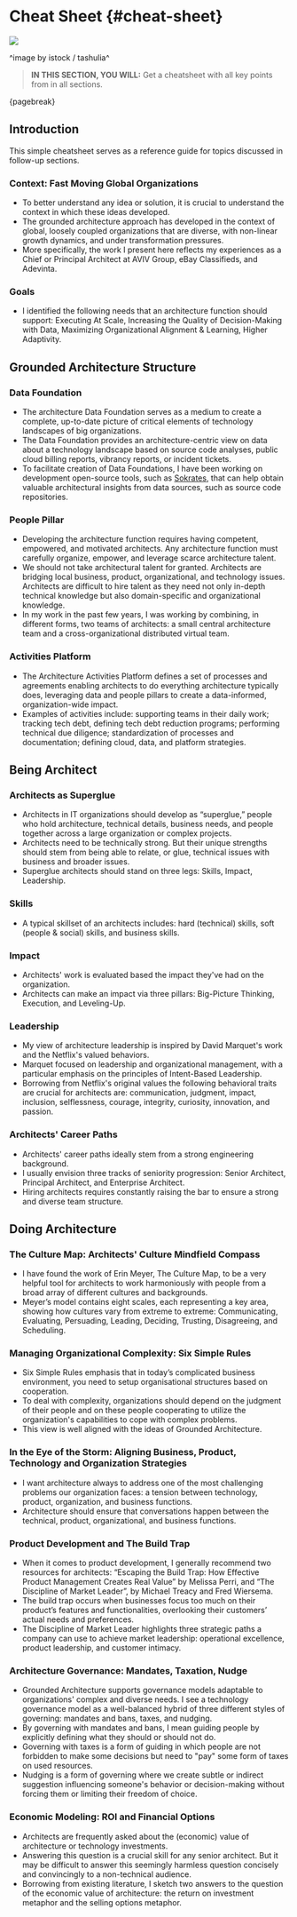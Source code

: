 

# Cheat Sheet {#cheat-sheet}

![](assets/images/arch/iStock-1182643171.jpg)

^image by istock / tashulia^

> **IN THIS SECTION, YOU WILL:** Get a cheatsheet with all key points from in all sections.

{pagebreak}


## Introduction

This simple cheatsheet serves as a reference guide for topics discussed in follow-up sections.
 
### Context: Fast Moving Global Organizations

* To better understand any idea or solution, it is crucial to understand the context in which these ideas developed. 
* The grounded architecture approach has developed in the context of global, loosely coupled organizations that are diverse, with non-linear growth dynamics, and under transformation pressures. 
* More specifically, the work I present here reflects my experiences as a Chief or Principal Architect at AVIV Group, eBay Classifieds, and Adevinta.

### Goals

* I identified the following needs that an architecture function should support: Executing At Scale, Increasing the Quality of Decision-Making with Data, Maximizing Organizational Alignment & Learning, Higher Adaptivity.

 
## Grounded Architecture Structure 

### Data Foundation

* The architecture Data Foundation serves as a medium to create a complete, up-to-date picture of critical elements of technology landscapes of big organizations. 
* The Data Foundation provides an architecture-centric view on data about a technology landscape based on source code analyses, public cloud billing reports, vibrancy reports, or incident tickets.
* To facilitate creation of Data Foundations, I have been working on development open-source tools, such as [Sokrates](https://sokrates.dev), that can help obtain valuable architectural insights from data sources, such as source code repositories.

### People Pillar
* Developing the architecture function requires having competent, empowered, and motivated architects. Any architecture function must carefully organize, empower,
    and leverage scarce architecture talent.
* We should not take architectural talent for granted. Architects are bridging local business, product, 
    organizational, and technology issues. Architects are difficult to hire talent as they need not only 
    in-depth technical knowledge but also domain-specific and organizational knowledge.
* In my work in the past few years, I was working by combining, in different forms, two teams of architects: a small 
    central architecture team and a cross-organizational distributed virtual team. 

### Activities Platform
* The Architecture Activities Platform defines a set of processes and agreements enabling architects to do everything architecture typically does, leveraging data and people pillars to create a data-informed, organization-wide impact.
* Examples of activities include: supporting teams in their daily work; tracking tech debt, defining tech debt reduction programs; performing technical due diligence; standardization of processes and documentation; defining cloud, data, and platform strategies.

## Being Architect

### Architects as Superglue

* Architects in IT organizations should develop as “superglue,” people who hold architecture, technical details, business needs, and people together across a large organization or complex projects.
* Architects need to be technically strong. But their unique strengths should stem from being able to relate, or glue, technical issues with business and broader issues.
* Superglue architects should stand on three legs: Skills, Impact, Leadership.

### Skills

* A typical skillset of an architects includes: hard (technical) skills, soft (people & social) skills, and business skills.

### Impact
* Architects' work is evaluated based the impact they've had on the organization. 
* Architects can make an impact via three pillars: Big-Picture Thinking, Execution, and Leveling-Up.

### Leadership
* My view of architecture leadership is inspired by David Marquet's work and the Netflix's valued behaviors.
* Marquet focused on leadership and organizational management, with a particular emphasis on the principles of Intent-Based Leadership.
* Borrowing from Netflix's original values the following behavioral traits are crucial for architects are: communication, judgment, impact, inclusion, selflessness, courage, integrity, curiosity, innovation, and passion.

### Architects' Career Paths
* Architects' career paths ideally stem from a strong engineering background.
* I usually envision three tracks of seniority progression: Senior Architect, Principal Architect, and Enterprise Architect. 
* Hiring architects requires constantly raising the bar to ensure a strong and diverse team structure.  

## Doing Architecture

### The Culture Map: Architects' Culture Mindfield Compass
* I have found the work of Erin Meyer, The Culture Map, to be a very helpful tool for architects to work harmoniously with people from a broad array of different cultures and backgrounds.
* Meyer’s model contains eight scales, each representing a key area, showing how cultures vary from extreme to extreme: Communicating, Evaluating, Persuading, Leading, Deciding, Trusting, Disagreeing, and Scheduling.

### Managing Organizational Complexity: Six Simple Rules
* Six Simple Rules emphasis that in today’s complicated business environment, you need to setup organisational structures based on cooperation. 
* To deal with complexity, organizations should depend on the judgment of their people and on these people cooperating to utilize the organization's capabilities to cope with complex problems. 
* This view is well aligned with the ideas of Grounded Architecture.

### In the Eye of the Storm: Aligning Business, Product, Technology and Organization Strategies
* I want architecture always to address one of the most challenging problems our organization faces: a tension between technology, product, organization, and business functions.
* Architecture should ensure that conversations happen between the technical, product, organizational, and business functions. 

### Product Development and The Build Trap
* When it comes to product development, I generally recommend two resources for architects: “Escaping the Build Trap: How Effective Product Management Creates Real Value” by Melissa Perri, and “The Discipline of Market Leader”, by Michael Treacy and Fred Wiersema. 
* The build trap occurs when businesses focus too much on their product’s features and functionalities, overlooking their customers’ actual needs and preferences.
* The Discipline of Market Leader highlights three strategic paths a company can use to achieve market leadership: operational excellence, product leadership, and customer intimacy. 

### Architecture Governance: Mandates, Taxation, Nudge
* Grounded Architecture supports governance models adaptable to organizations' complex and diverse needs. I see a technology governance model as a well-balanced hybrid of three different styles of governing: mandates and bans, taxes, and nudging.
* By governing with mandates and bans, I mean guiding people by explicitly defining what they should or should not do.
* Governing with taxes is a form of guiding in which people are not forbidden to make some decisions but need to "pay" some form of taxes on used resources.
* Nudging is a form of governing where we create subtle or indirect suggestion influencing someone's behavior or decision-making without forcing them or limiting their freedom of choice.

### Economic Modeling: ROI and Financial Options
* Architects are frequently asked about the (economic) value of architecture or technology investments.
* Answering this question is a crucial skill for any senior architect. But it may be difficult to answer this seemingly harmless question concisely and convincingly to a non-technical audience.
* Borrowing from existing literature, I sketch two answers to the question of the economic value of architecture: the return on investment metaphor and the selling options metaphor.
